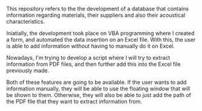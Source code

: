 This repository refers to the the development of a database that contains information regarding materials, their suppliers and also their acoustical characteristics.

Iniatially, the development took place on VBA programming where I created a form, and automated the data insertion on an Excel file. With this, the user is able to add information without having to manually do it on Excel.

Nowadays, I'm trying to develop a script where I will try to extract information from PDF files, and then further add this into the Excel file previously made.

Both of these features are going to be available. If the user wants to add information manually, they will be able to use the floating window that will be shown to them. Otherwise, they will also be able to just add the path of the PDF file that they want to extract information from.

